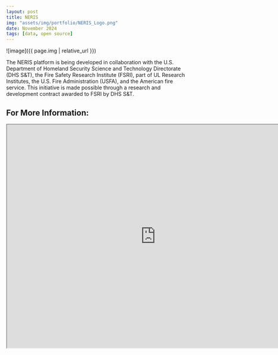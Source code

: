 ```yaml
---
layout: post
title: NERIS
img: "assets/img/portfolio/NERIS_Logo.png"
date: November 2024
tags: [data, open source]
---
```


![image]({{ page.img | relative_url }})

The NERIS platform is being developed in collaboration with the U.S. Department of Homeland Security Science and Technology Directorate (DHS S&T), the Fire Safety Research Institute (FSRI), part of UL Research Institutes, the U.S. Fire Administration (USFA), and the American fire service. This initiative is made possible through a research and development contract awarded to FSRI by DHS S&T.


## For More Information:

<iframe src="https://my-deployment-bfa226.kb.us-east-2.aws.elastic-cloud.com/app/dashboards#/view/6af338ed-c889-4cb6-92b5-04d4a6088ad1?embed=true&_g=(refreshInterval%3A(pause%3A!t%2Cvalue%3A60000)%2Ctime%3A(from%3Anow-1y%2Cto%3Anow))&show-time-filter=true&hide-filter-bar=true" height="600" width="800"></iframe>


